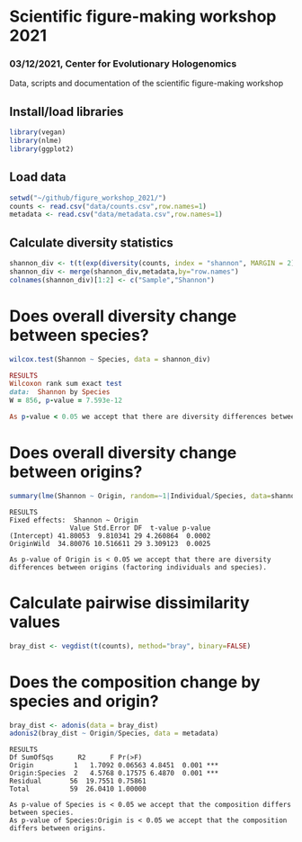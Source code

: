 # Scientific figure-making workshop 2021
### 03/12/2021, Center for Evolutionary Hologenomics
Data, scripts and documentation of the scientific figure-making workshop

## Install/load libraries
````R
library(vegan)
library(nlme)
library(ggplot2)
````

## Load data
````R
setwd("~/github/figure_workshop_2021/")
counts <- read.csv("data/counts.csv",row.names=1)
metadata <- read.csv("data/metadata.csv",row.names=1)
````

## Calculate diversity statistics
````R
shannon_div <- t(t(exp(diversity(counts, index = "shannon", MARGIN = 2))))
shannon_div <- merge(shannon_div,metadata,by="row.names")
colnames(shannon_div)[1:2] <- c("Sample","Shannon")
````
# Does overall diversity change between species?
````R
wilcox.test(Shannon ~ Species, data = shannon_div)
````
````ruby
RESULTS
Wilcoxon rank sum exact test
data:  Shannon by Species
W = 856, p-value = 7.593e-12

As p-value < 0.05 we accept that there are diversity differences between species (regardless of origin).
````
# Does overall diversity change between origins?
````R
summary(lme(Shannon ~ Origin, random=~1|Individual/Species, data=shannon_div))
````
````
RESULTS
Fixed effects:  Shannon ~ Origin
               Value Std.Error DF  t-value p-value
(Intercept) 41.80053  9.810341 29 4.260864  0.0002
OriginWild  34.80076 10.516611 29 3.309123  0.0025

As p-value of Origin is < 0.05 we accept that there are diversity differences between origins (factoring individuals and species).
````
# Calculate pairwise dissimilarity values
````R
bray_dist <- vegdist(t(counts), method="bray", binary=FALSE)
````

# Does the composition change by species and origin?
````R
bray_dist <- adonis(data = bray_dist)
adonis2(bray_dist ~ Origin/Species, data = metadata)
````
````
RESULTS
Df SumOfSqs      R2      F Pr(>F)    
Origin          1   1.7092 0.06563 4.8451  0.001 ***
Origin:Species  2   4.5768 0.17575 6.4870  0.001 ***
Residual       56  19.7551 0.75861                  
Total          59  26.0410 1.00000    

As p-value of Species is < 0.05 we accept that the composition differs between species.        
As p-value of Species:Origin is < 0.05 we accept that the composition differs between origins.   
````
